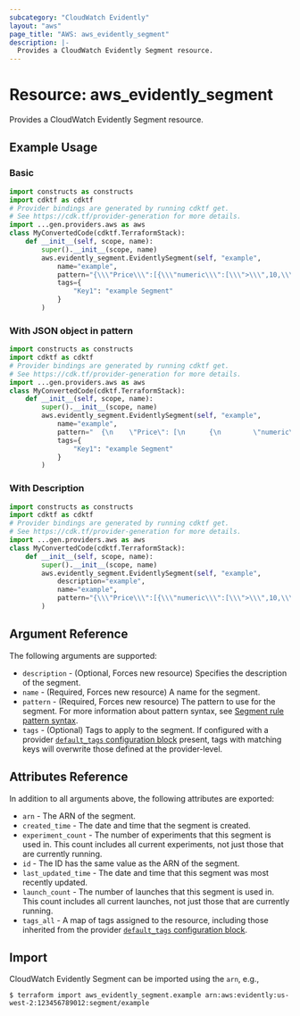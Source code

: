 ```yaml
---
subcategory: "CloudWatch Evidently"
layout: "aws"
page_title: "AWS: aws_evidently_segment"
description: |-
  Provides a CloudWatch Evidently Segment resource.
---
```


# Resource: aws_evidently_segment

Provides a CloudWatch Evidently Segment resource.

## Example Usage

### Basic

```python
import constructs as constructs
import cdktf as cdktf
# Provider bindings are generated by running cdktf get.
# See https://cdk.tf/provider-generation for more details.
import ...gen.providers.aws as aws
class MyConvertedCode(cdktf.TerraformStack):
    def __init__(self, scope, name):
        super().__init__(scope, name)
        aws.evidently_segment.EvidentlySegment(self, "example",
            name="example",
            pattern="{\\\"Price\\\":[{\\\"numeric\\\":[\\\">\\\",10,\\\"<=\\\",20]}]}",
            tags={
                "Key1": "example Segment"
            }
        )
```

### With JSON object in pattern

```python
import constructs as constructs
import cdktf as cdktf
# Provider bindings are generated by running cdktf get.
# See https://cdk.tf/provider-generation for more details.
import ...gen.providers.aws as aws
class MyConvertedCode(cdktf.TerraformStack):
    def __init__(self, scope, name):
        super().__init__(scope, name)
        aws.evidently_segment.EvidentlySegment(self, "example",
            name="example",
            pattern="  {\n    \"Price\": [\n      {\n        \"numeric\": [\">\",10,\"<=\",20]\n      }\n    ]\n  }\n",
            tags={
                "Key1": "example Segment"
            }
        )
```

### With Description

```python
import constructs as constructs
import cdktf as cdktf
# Provider bindings are generated by running cdktf get.
# See https://cdk.tf/provider-generation for more details.
import ...gen.providers.aws as aws
class MyConvertedCode(cdktf.TerraformStack):
    def __init__(self, scope, name):
        super().__init__(scope, name)
        aws.evidently_segment.EvidentlySegment(self, "example",
            description="example",
            name="example",
            pattern="{\\\"Price\\\":[{\\\"numeric\\\":[\\\">\\\",10,\\\"<=\\\",20]}]}"
        )
```

## Argument Reference

The following arguments are supported:

* `description` - (Optional, Forces new resource) Specifies the description of the segment.
* `name` - (Required, Forces new resource) A name for the segment.
* `pattern` - (Required, Forces new resource) The pattern to use for the segment. For more information about pattern syntax, see [Segment rule pattern syntax](https://docs.aws.amazon.com/AmazonCloudWatch/latest/monitoring/CloudWatch-Evidently-segments.html#CloudWatch-Evidently-segments-syntax.html).
* `tags` - (Optional) Tags to apply to the segment. If configured with a provider [`default_tags` configuration block](/docs/providers/aws/index.html#default_tags-configuration-block) present, tags with matching keys will overwrite those defined at the provider-level.

## Attributes Reference

In addition to all arguments above, the following attributes are exported:

* `arn` - The ARN of the segment.
* `created_time` - The date and time that the segment is created.
* `experiment_count` - The number of experiments that this segment is used in. This count includes all current experiments, not just those that are currently running.
* `id` - The ID has the same value as the ARN of the segment.
* `last_updated_time` - The date and time that this segment was most recently updated.
* `launch_count` - The number of launches that this segment is used in. This count includes all current launches, not just those that are currently running.
* `tags_all` - A map of tags assigned to the resource, including those inherited from the provider [`default_tags` configuration block](/docs/providers/aws/index.html#default_tags-configuration-block).

## Import

CloudWatch Evidently Segment can be imported using the `arn`, e.g.,

```
$ terraform import aws_evidently_segment.example arn:aws:evidently:us-west-2:123456789012:segment/example
```

<!-- cache-key: cdktf-0.17.0-pre.15 input-ea498cd24d768f69e923d3c70a0b54f2b7561f97748b7f9de080e4fe8d729270 -->